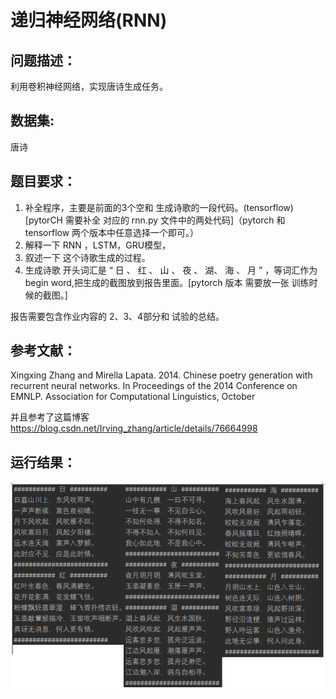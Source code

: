 

# 递归神经网络(RNN)



## 问题描述：

利用卷积神经网络，实现唐诗生成任务。




## 数据集: 

唐诗





## 题目要求： 

1.	补全程序，主要是前面的3个空和 生成诗歌的一段代码。(tensorflow)   [pytorCH 需要补全 对应的 rnn.py 文件中的两处代码]（pytorch 和 tensorflow 
    两个版本中任意选择一个即可。）
2.   解释一下 RNN ，LSTM，GRU模型，
3.	叙述一下 这个诗歌生成的过程。
4.	生成诗歌 开头词汇是 “ 日 、 红 、 山 、 夜 、 湖、 海 、 月 ” ，等词汇作为begin word,把生成的截图放到报告里面。[pytorch 版本 需要放一张 训练时候的截图。]

报告需要包含作业内容的 2、3、4部分和 试验的总结。

## 参考文献：

Xingxing Zhang and Mirella Lapata. 2014. Chinese poetry generation with recurrent neural networks. In Proceedings of the 2014 Conference on EMNLP. Association for Computational Linguistics, October

并且参考了这篇博客  https://blog.csdn.net/Irving_zhang/article/details/76664998

## 运行结果：

<img src="./res.jpg">